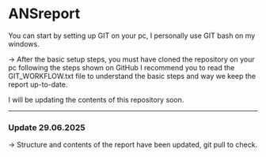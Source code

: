 # ANSreport

You can start by setting up GIT on your pc, I personally use GIT bash on my windows.

-> After the basic setup steps, you must have cloned the repository on your pc following the steps shown on GitHub
I recommend you to read the GIT_WORKFLOW.txt file to understand the basic steps and way we keep the report up-to-date.

I will be updating the contents of this repository soon.

---

### Update 29.06.2025
-> Structure and contents of the report have been updated, git pull to check.
